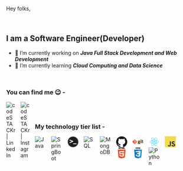 Hey folks,

<br>

## I am a Software Engineer(Developer)

- 🔭 I’m currently working on ***Java Full Stack Development and Web Development***
- 🌱 I’m currently learning ***Cloud Computing and Data Science***

<br>

### You can find me 😉 -


[<img align="left" alt="codeSTACKr | LinkedIn" width="25em" src="https://cdn.jsdelivr.net/npm/simple-icons@v3/icons/linkedin.svg" style="margin-right: 1em"/>][linkedin]
[<img align="left" alt="codeSTACKr | Instagram" width="25em" src="https://cdn.jsdelivr.net/npm/simple-icons@v3/icons/instagram.svg" style="margin-right: 1em"/>][instagram]

<br>
<br>

### My technology tier list -

<img align="left" alt="Java" width="30em" src="https://brandslogos.com/j/java-logo-1/" style="margin-right: 1em" />
<img align="left" alt="SpringBoot" width="30em" src="https://upload.wikimedia.org/wikipedia/commons/4/44/Spring_Framework_Logo_2018.svg" style="margin-right: 1em" />
<img align="left" alt="Shell" width="30em" src="https://raw.githubusercontent.com/github/explore/80688e429a7d4ef2fca1e82350fe8e3517d3494d/topics/terminal/terminal.png" style="margin-right: 1em" />



<img align="left" alt="SQL" width="30em" src="https://image.flaticon.com/icons/svg/2772/2772128.svg" style="margin-right: 1em; margin-top: 0.5rm" />
<img align="left" alt="MongoDB" width="30em" src="https://www.google.com/url?sa=i&url=https%3A%2F%2Ffindlogovector.com%2Fmongodb-logo-vector-svg%2F&psig=AOvVaw3IHTBv8EKztqY1t06Cwa2S&ust=1669057445100000&source=images&cd=vfe&ved=0CBAQjRxqFwoTCKC14NK5vfsCFQAAAAAdAAAAABAE" style="margin-right: 1em; margin-top: 0.5rm" />
<img align="left" alt="GitHub" width="30em" src="https://raw.githubusercontent.com/github/explore/78df643247d429f6cc873026c0622819ad797942/topics/github/github.png" style="margin-right: 1em"/>
<img align="left" alt="Git" width="30em" src="https://raw.githubusercontent.com/github/explore/80688e429a7d4ef2fca1e82350fe8e3517d3494d/topics/git/git.png" style="margin-right: 1em" />
<img align="left" alt="React" width="30em" src="https://raw.githubusercontent.com/github/explore/80688e429a7d4ef2fca1e82350fe8e3517d3494d/topics/react/react.png" style="margin-right: 1em"/>
<img align="left" alt="JavaScript" width="30em" src="https://raw.githubusercontent.com/github/explore/80688e429a7d4ef2fca1e82350fe8e3517d3494d/topics/javascript/javascript.png" style="margin-right: 1em"/>



<img align="left" alt="HTML5" width="30em" src="https://raw.githubusercontent.com/github/explore/80688e429a7d4ef2fca1e82350fe8e3517d3494d/topics/html/html.png" style="margin-right: 1em" />
<img align="left" alt="CSS3" width="30em" src="https://raw.githubusercontent.com/github/explore/80688e429a7d4ef2fca1e82350fe8e3517d3494d/topics/css/css.png" style="margin-right: 1em" />


<img align="left" alt="Python" width="30em" src="https://code.fb.com/wp-content/uploads/2016/05/2000px-Python-logo-notext.svg_.png" style="margin-right: 1em" />

<br>
<br>
<br>
<br>


<br>
<br>

[instagram]: https://www.instagram.com/zaman_6781/
[linkedin]: https://www.linkedin.com/in/zaman-mumbrawala-22229518a/
  





<!---
zam7861/zam7861 is a ✨ special ✨ repository because its `README.md` (this file) appears on your GitHub profile.
You can click the Preview link to take a look at your changes.
--->
